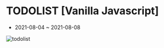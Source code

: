 # TODOLIST [Vanilla Javascript]

- 2021-08-04 ~ 2021-08-08

![todolist](https://user-images.githubusercontent.com/64029753/128845769-9a2cf507-aa1a-47f2-a696-234dfec9ab7f.gif)
